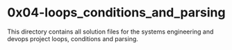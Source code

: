 # 0x04-loops_conditions_and_parsing

This directory contains all solution files for the systems engineering and devops project
loops, conditions and parsing.
